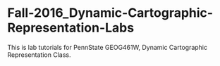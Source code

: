 # Fall-2016_Dynamic-Cartographic-Representation-Labs
This is lab tutorials for PennState GEOG461W, Dynamic Cartographic Representation Class.
